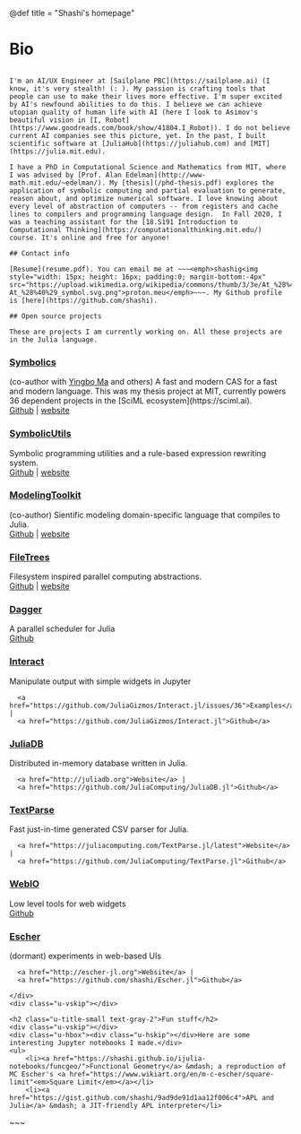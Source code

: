 @def title = "Shashi's homepage"


# Bio
~~~<img style="float: right; margin-bottom: 1em; width: 320px" src="/assets/pp.jpg">~~~

I'm an AI/UX Engineer at [Sailplane PBC](https://sailplane.ai) (I know, it's very stealth! (: ). My passion is crafting tools that people can use to make their lives more effective. I'm super excited by AI's newfound abilities to do this. I believe we can achieve utopian quality of human life with AI (here I look to Asimov's beautiful vision in [I, Robot](https://www.goodreads.com/book/show/41804.I_Robot)). I do not believe current AI companies see this picture, yet. In the past, I built scientific software at [JuliaHub](https://juliahub.com) and [MIT](https://julia.mit.edu).

I have a PhD in Computational Science and Mathematics from MIT, where I was advised by [Prof. Alan Edelman](http://www-math.mit.edu/~edelman/). My [thesis](/phd-thesis.pdf) explores the application of symbolic computing and partial evaluation to generate, reason about, and optimize numerical software. I love knowing about every level of abstraction of computers -- from registers and cache lines to compilers and programming language design.  In Fall 2020, I was a teaching assistant for the [18.S191 Introduction to Computational Thinking](https://computationalthinking.mit.edu/) course. It's online and free for anyone!

## Contact info

[Resume](resume.pdf). You can email me at ~~~<emph>shashig<img style="width: 15px; height: 16px; padding:0; margin-bottom:-4px" src="https://upload.wikimedia.org/wikipedia/commons/thumb/3/3e/At_%28%40%29_symbol.svg/217px-At_%28%40%29_symbol.svg.png">proton.meu</emph>~~~. My Github profile is [here](https://github.com/shashi).

## Open source projects

These are projects I am currently working on. All these projects are in the Julia language.
~~~

 <div class="u-container">
    <div class="u-hbox">

<div class="u-cols-4 u-margins">
    <a href="https://juliasymbolics.org/"><h3 class="u-highlight-medium">Symbolics</h3></a>
  <div>
      (co-author with <a href="https://yingboma.github.io/">Yingbo Ma</a> and others) A fast and modern CAS for a fast and modern language. This was my thesis project at MIT, currently powers 36 dependent projects in the [SciML ecosystem](https://sciml.ai).
  </div>
  <div>
      <a href="https://github.com/JuliaParallel/Symbolics.jl">Github</a> | <a href="https://juliasymbolics.org/">website</a>
  </div>
</div>

<div class="u-cols-4 u-margins">
    <a href="https://juliasymbolics.github.io/SymbolicUtils.jl/"><h3 class="u-highlight-medium text-gray-3">SymbolicUtils</h3></a>
  <div>
      Symbolic programming utilities and a rule-based expression rewriting system.
  </div>
  <div>
      <a href="https://github.com/JuliaParallel/SymbolicUtils.jl">Github</a> | <a href="https://juliasymbolics.github.io/SymbolicUtils.jl/">website</a>
  </div>
</div>

<div class="u-cols-4 u-margins">
    <a href="https://mtk.sciml.ai/dev/"><h3 class="u-highlight-medium text-gray-3">ModelingToolkit</h3></a>
  <div>
      (co-author) Sientific modeling domain-specific language that compiles to Julia.
  </div>
  <div>
      <a href="https://github.com/SciML/ModelingToolkit.jl">Github</a> | <a href="https://mtk.sciml.ai/dev/">website</a>
  </div>
</div>

<div class="u-cols-4 u-margins">
    <a href="http://shashi.biz/FileTrees.jl"><h3 class="u-highlight-medium text-gray-3">FileTrees</h3></a>
  <div>
      Filesystem inspired parallel computing abstractions.
  </div>
  <div>
      <a href="https://github.com/shashi/FileTrees.jl">Github</a> | <a href="http://shashi.biz/FileTrees.jl">website</a>
  </div>
</div>


<div class="u-cols-4 u-margins">
    <a href="https://github.com/JuliaParallel/Dagger.jl"><h3 class="u-highlight-medium text-gray-3">Dagger</h3></a>
  <div>
      A parallel scheduler for Julia
  </div>
  <div>
      <a href="https://github.com/JuliaParallel/Dagger.jl">Github</a>
  </div>
</div>

        
<div class="u-cols-4 u-margins">
    <a href="https://github.com/JuliaGizmos/Interact.jl/issues/36"><h3 class="u-highlight-medium text-gray-3">Interact</h3></a>
  <div>
      Manipulate output with simple widgets in Jupyter
  </div>
  <div>
      
      <a href="https://github.com/JuliaGizmos/Interact.jl/issues/36">Examples</a> |
      <a href="https://github.com/JuliaGizmos/Interact.jl">Github</a>
  </div>
</div>

<div class="u-cols-4 u-margins">
    <a href="http://juliadb.org"><h3 class="u-highlight-medium text-gray-3">JuliaDB</h3></a>
  <div>
      Distributed in-memory database written in Julia.
  </div>
  <div>

      <a href="http://juliadb.org">Website</a> |
      <a href="https://github.com/JuliaComputing/JuliaDB.jl">Github</a>
  </div>
</div>
<div class="u-cols-4 u-margins">
    <a href="https://juliacomputing.com/TextParse.jl/latest"><h3 class="u-highlight-medium text-gray-3">TextParse</h3></a>
  <div>
      Fast just-in-time generated CSV parser for Julia.
  </div>
  <div>
      
      <a href="https://juliacomputing.com/TextParse.jl/latest">Website</a> |
      <a href="https://github.com/JuliaComputing/TextParse.jl">Github</a>
  </div>
</div>

<div class="u-cols-4 u-margins">
    <a href="https://github.com/JuliaGizmos/WebIO.jl"><h3 class="u-highlight-medium text-gray-3">WebIO</h3></a>
  <div>
      Low level tools for web widgets
  </div>
  <div>
      <a href="https://github.com/JuliaGizmos/WebIO.jl">Github</a>
  </div>
</div>


        
<div class="u-cols-4 u-margins">
    <a href="http://escher-jl.org"><h3 class="u-highlight-medium text-gray-3">Escher</h3></a>
  <div>
      (dormant) experiments in web-based UIs
  </div>
  <div>
      
      <a href="http://escher-jl.org">Website</a> |
      <a href="https://github.com/shashi/Escher.jl">Github</a>
  </div>
</div>

    </div>
    <div class="u-vskip"></div>

    <h2 class="u-title-small text-gray-2">Fun stuff</h2>
    <div class="u-vskip"></div>
    <div class="u-hbox"><div class="u-hskip"></div>Here are some interesting Jupyter notebooks I made.</div>
    <ul>
        <li><a href="https://shashi.github.io/ijulia-notebooks/funcgeo/">Functional Geometry</a> &mdash; a reproduction of MC Escher's <a href="https://www.wikiart.org/en/m-c-escher/square-limit"<em>Square Limit</em></a></li>
        <li><a href="https://gist.github.com/shashi/9ad9de91d1aa12f006c4">APL and Julia</a> &mdash; a JIT-friendly APL interpreter</li>
  </div>
~~~
